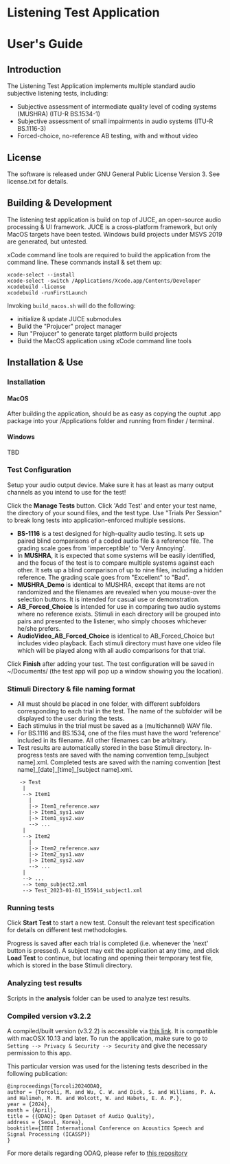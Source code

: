 # Listening Test Application
# User's Guide

## Introduction
The Listening Test Application implements multiple standard audio subjective listening tests, including:

* Subjective assessment of intermediate quality level of coding systems (MUSHRA) (ITU-R BS.1534-1)
* Subjective assessment of small impairments in audio systems (ITU-R BS.1116-3)
* Forced-choice, no-reference AB testing, with and without video

## License
The software is released under GNU General Public License Version 3.  See license.txt for details.

## Building & Development

The listening test application is build on top of JUCE, an open-source audio processing & UI framework.  JUCE is a cross-platform framework, but only MacOS targets have been tested.  Windows build projects under MSVS 2019 are generated, but untested.

xCode command line tools are required to build the application from the command line.  These commands install & set them up:

```
xcode-select --install
xcode-select -switch /Applications/Xcode.app/Contents/Developer
xcodebuild -license
xcodebuild -runFirstLaunch
```

Invoking `build_macos.sh` will do the following:
* initialize & update JUCE submodules
* Build the "Projucer" project manager
* Run "Projucer" to generate target platform build projects
* Build the MacOS application using xCode command line tools

## Installation & Use

### Installation

#### MacOS

After building the application, should be as easy as copying the ouptut .app package into your /Applications folder and running from finder / terminal.

#### Windows

TBD

### Test Configuration
Setup your audio output device.  Make sure it has at least as many output channels as you intend to use for the test!

Click the **Manage Tests** button.  Click 'Add Test' and enter your test name, the directory of your sound files, and the test type.  Use "Trials Per Session" to break long tests into application-enforced multiple sessions.

- **BS-1116** is a test designed for high-quality audio testing.  It sets up paired blind comparisons of a coded audio file & a reference file.  The grading scale goes from 'imperceptible' to 'Very Annoying'.
- In **MUSHRA**, it is expected that some systems will be easily identified, and the focus of the test is to compare multiple systems against each other.  It sets up a blind comparison of up to nine files, including a hidden reference.  The grading scale goes from "Excellent" to "Bad".
- **MUSHRA_Demo** is identical to MUSHRA, except that items are not randomized and the filenames are revealed when you mouse-over the selection buttons.  It is intended for casual use or demonstration.
- **AB_Forced_Choice** Is intended for use in comparing two audio systems where no reference exists.  Stimuli in each directory will be grouped into pairs and presented to the listener, who simply chooses whichever he/she prefers.
- **AudioVideo_AB_Forced_Choice** is identical to AB_Forced_Choice but includes video playback.  Each stimuli directory must have one video file which will be played along with all audio comparisons for that trial.

Click **Finish** after adding your test.  The test configuration will be saved in ~/Documents/  (the test app will pop up a window showing you the location).

### Stimuli Directory & file naming format
* All must should be placed in one folder, with different subfolders corresponding to each trial in the test. The name of the subfolder will be displayed to the user during the tests.
* Each stimulus in the trial must be saved as a (multichannel) WAV file.
* For BS.1116 and BS.1534, one of the files must have the word 'reference' included in its filename. All other filenames can be arbitrary.
* Test results are automatically stored in the base Stimuli directory.  In-progress tests are saved with the naming convention temp\_[subject name].xml.  Completed tests are saved with the naming convention [test name]\_[date]\_[time]\_[subject name].xml.

```
    -> Test
     |
     --> Item1
       |
       |-> Item1_reference.wav
       |-> Item1_sys1.wav
       |-> Item1_sys2.wav
       --> ...
     |
     --> Item2
       |
       |-> Item2_reference.wav
       |-> Item2_sys1.wav
       |-> Item2_sys2.wav
       --> ...
     |
     --> ...
     --> temp_subject2.xml
     --> Test_2023-01-01_155914_subject1.xml
```

### Running tests

Click **Start Test** to start a new test.  Consult the relevant test specification for details on different test methodologies.

Progress is saved after each trial is completed (i.e. whenever the 'next' button is pressed).  A subject may exit the application at any time, and click **Load Test** to continue, but locating and opening their temporary test file, which is stored in the base Stimuli directory.

### Analyzing test results
Scripts in the **analysis** folder can be used to analyze test results.

### Compiled version v3.2.2
A compiled/built version (v3.2.2) is accessible via [this link](https://drive.google.com/drive/folders/1uW8JYcrLkr-_PBTn8PnhfMEFn35G1jyl?usp=sharing). It is compatible with macOSX 10.13 and later. To run the application, make sure to go to `Setting --> Privacy & Security --> Security` and give the necessary permission to this app.

This particular version was used for the listening tests described in the following publication:
```
@inproceedings{Torcoli2024ODAQ,
author = {Torcoli, M. and Wu, C. W. and Dick, S. and Williams, P. A. and Halimeh, M. M. and Wolcott, W. and Habets, E. A. P.},
year = {2024},
month = {April},
title = {{ODAQ}: Open Dataset of Audio Quality},
address = {Seoul, Korea},
booktitle={IEEE International Conference on Acoustics Speech and Signal Processing (ICASSP)}
}
```
For more details regarding ODAQ, please refer to [this repository](https://github.com/Fraunhofer-IIS/ODAQ/)
